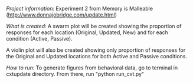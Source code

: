 *Project information:*
Experiment 2 from Memory is Malleable (http://www.donnajobridge.com/update.html)

*What is created:*
A swarm plot will be created showing the proportion of responses for each location (Original, Updated, New) and for each condition (Active, Passive).

A violin plot will also be created showing only proportion of responses for the Original and Updated locations for both Active and Passive conditions.

*How to run:*
To generate figures from behavioral data, go to terminal in cxtupdate directory. From there, run "python run_cxt.py"
